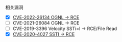 相关漏洞

- [x] [CVE-2022-26134 OGNL -> RCE](https://pen4uin.github.io/post/22-10-03-confluence-el-injection-via-ognl/)
- [ ] CVE-2021-26084 OGNL -> RCE
- [ ] CVE-2019-3396 Velocity SSTi=I -> RCE/File Read
- [x] [CVE-2020-4027 SSTI -> RCE](https://pen4uin.github.io/post/22-10-01-confluence-ssti-via-velocity/)